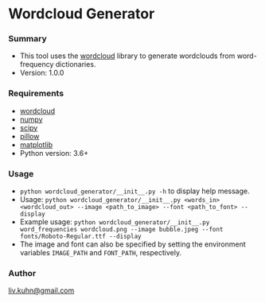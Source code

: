 # Wordcloud Generator #

### Summary ###

* This tool uses the [wordcloud](https://github.com/amueller/word_cloud) library to generate wordclouds from word-frequency dictionaries. 
* Version: 1.0.0

### Requirements ###

* [wordcloud](https://pypi.org/project/wordcloud/)
* [numpy](https://numpy.org/install/)
* [scipy](https://pypi.org/project/scipy/)
* [pillow](https://pypi.org/project/Pillow/)
* [matplotlib](https://pypi.org/project/matplotlib/)
* Python version: 3.6+

### Usage ###

* `python wordcloud_generator/__init__.py -h` to display help message.
* Usage: `python wordcloud_generator/__init__.py <words_in> <wordcloud_out> --image
  <path_to_image> --font <path_to_font> --display`
* Example usage: `python wordcloud_generator/__init__.py word_frequencies wordcloud.png --image
  bubble.jpeg --font fonts/Roboto-Regular.ttf --display`
* The image and font can also be specified by setting the environment variables
  `IMAGE_PATH` and `FONT_PATH`, respectively.

### Author ###

liv.kuhn@gmail.com
